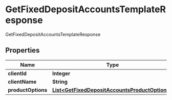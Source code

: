 

# GetFixedDepositAccountsTemplateResponse

GetFixedDepositAccountsTemplateResponse
## Properties

Name | Type | Description | Notes
------------ | ------------- | ------------- | -------------
**clientId** | **Integer** |  |  [optional]
**clientName** | **String** |  |  [optional]
**productOptions** | [**List&lt;GetFixedDepositAccountsProductOptions&gt;**](GetFixedDepositAccountsProductOptions.md) |  |  [optional]



